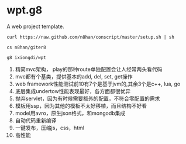 wpt.g8
======

A web project template.

```
curl https://raw.github.com/n8han/conscript/master/setup.sh | sh

cs n8han/giter8

g8 ixiongdi/wpt
```
1. 精简mvc架构， play的那种route单独配置会让人经常两头看代码  
2. mvc都有个基类，提供基本的add, del, set, get操作
3. web framework性能测试前10有7个是基于jvm的,其余3个是c++, lua, go  
4. 底层集成undertow性能表现最好，各方面都很优异  
5. 抛弃servlet，因为有时候需要额外的配置，不符合零配置的需求  
6. 模板用ssp，因为其他的模板不太好移植，而且结构不好看  
7. model用avro，原生json格式，和mongodb集成  
8. 自动代码重新编译  
9. 一键发布，压缩js，css，html  
10. 高性能   
